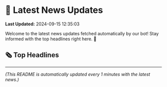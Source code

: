 # 📰 Latest News Updates
**Last Updated:** 2024-09-15 12:35:03

Welcome to the latest news updates fetched automatically by our bot! Stay informed with the top headlines right here. 🚀

## 🗞️ Top Headlines

---
*(This README is automatically updated every 1 minutes with the latest news.)*
